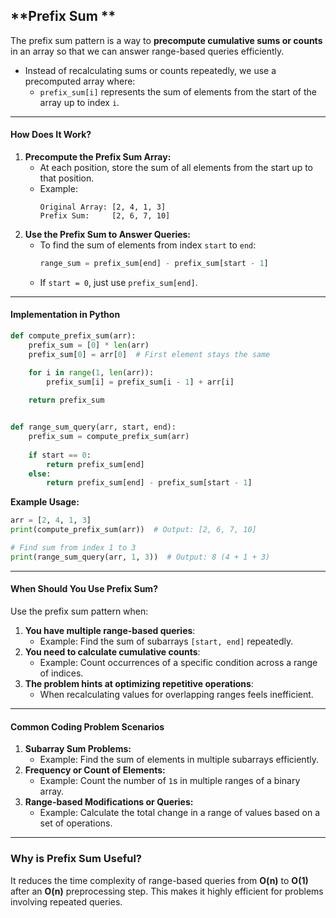 ## **Prefix Sum **

The prefix sum pattern is a way to **precompute cumulative sums or counts** in an array so that we can answer range-based queries efficiently.

- Instead of recalculating sums or counts repeatedly, we use a precomputed array where:
  - `prefix_sum[i]` represents the sum of elements from the start of the array up to index `i`.

---

#### **How Does It Work?**
1. **Precompute the Prefix Sum Array:**
   - At each position, store the sum of all elements from the start up to that position.
   - Example:
     ```
     Original Array: [2, 4, 1, 3]
     Prefix Sum:     [2, 6, 7, 10]
     ```
2. **Use the Prefix Sum to Answer Queries:**
   - To find the sum of elements from index `start` to `end`:
     ```python
     range_sum = prefix_sum[end] - prefix_sum[start - 1]
     ```
   - If `start = 0`, just use `prefix_sum[end]`.

---

#### **Implementation in Python**

```python
def compute_prefix_sum(arr):
    prefix_sum = [0] * len(arr)
    prefix_sum[0] = arr[0]  # First element stays the same

    for i in range(1, len(arr)):
        prefix_sum[i] = prefix_sum[i - 1] + arr[i]
    
    return prefix_sum


def range_sum_query(arr, start, end):
    prefix_sum = compute_prefix_sum(arr)
    
    if start == 0:
        return prefix_sum[end]
    else:
        return prefix_sum[end] - prefix_sum[start - 1]
```

**Example Usage:**
```python
arr = [2, 4, 1, 3]
print(compute_prefix_sum(arr))  # Output: [2, 6, 7, 10]

# Find sum from index 1 to 3
print(range_sum_query(arr, 1, 3))  # Output: 8 (4 + 1 + 3)
```

---

#### **When Should You Use Prefix Sum?**
Use the prefix sum pattern when:
1. **You have multiple range-based queries**:
   - Example: Find the sum of subarrays `[start, end]` repeatedly.
2. **You need to calculate cumulative counts**:
   - Example: Count occurrences of a specific condition across a range of indices.
3. **The problem hints at optimizing repetitive operations**:
   - When recalculating values for overlapping ranges feels inefficient.

---

#### **Common Coding Problem Scenarios**
1. **Subarray Sum Problems:**
   - Example: Find the sum of elements in multiple subarrays efficiently.
2. **Frequency or Count of Elements:**
   - Example: Count the number of `1`s in multiple ranges of a binary array.
3. **Range-based Modifications or Queries:**
   - Example: Calculate the total change in a range of values based on a set of operations.

---

### **Why is Prefix Sum Useful?**
It reduces the time complexity of range-based queries from **O(n)** to **O(1)** after an **O(n)** preprocessing step. This makes it highly efficient for problems involving repeated queries.
